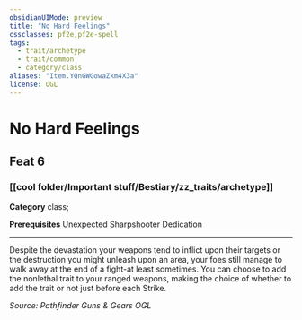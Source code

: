 ```yaml
---
obsidianUIMode: preview
title: "No Hard Feelings"
cssclasses: pf2e,pf2e-spell
tags:
  - trait/archetype
  - trait/common
  - category/class
aliases: "Item.YQnGWGowaZkm4X3a"
license: OGL
---
```

# No Hard Feelings
## Feat 6
### [[cool folder/Important stuff/Bestiary/zz_traits/archetype]]

**Category** class; 



**Prerequisites** Unexpected Sharpshooter Dedication
* * *
Despite the devastation your weapons tend to inflict upon their targets or the destruction you might unleash upon an area, your foes still manage to walk away at the end of a fight-at least sometimes. You can choose to add the nonlethal trait to your ranged weapons, making the choice of whether to add the trait or not just before each Strike.

*Source: Pathfinder Guns & Gears*
*OGL*